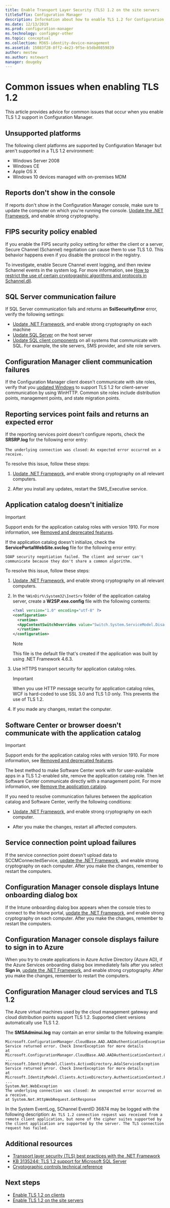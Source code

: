 ```yaml
---
title: Enable Transport Layer Security (TLS) 1.2 on the site servers 
titleSuffix: Configuration Manager
description: Information about how to enable TLS 1.2 for Configuration Manager site servers.
ms.date: 12/13/2019
ms.prod: configuration-manager
ms.technology: configmgr-other
ms.topic: conceptual
ms.collection: M365-identity-device-management
ms.assetid: 15083f28-8ff2-4e23-9f5e-b5dbd0859839
author: mestew
ms.author: mstewart
manager: dougeby
---
```


# Common issues when enabling TLS 1.2

This article provides advice for common issues that occur when you enable TLS 1.2 support in Configuration Manager.

## Unsupported platforms

The following client platforms are supported by Configuration Manager but aren't supported in a TLS 1.2 environment:

- Windows Server 2008
- Windows CE
- Apple OS X
- Windows 10 devices managed with on-premises MDM

## Reports don't show in the console

If reports don't show in the Configuration Manager console, make sure to update the computer on which you're running the console. [Update the .NET Framework](/sccm/core/plan-design/security/enable-tls-1-2-client#bkmk_net), and enable strong cryptography.

## FIPS security policy enabled

If you enable the FIPS security policy setting for either the client or a server, Secure Channel (Schannel) negotiation can cause them to use TLS 1.0. This behavior happens even if you disable the protocol in the registry.

To investigate, enable Secure Channel event logging, and then review Schannel events in the system log. For more information, see [How to restrict the use of certain cryptographic algorithms and protocols in Schannel.dll](https://support.microsoft.com/help/245030/how-to-restrict-the-use-of-certain-cryptographic-algorithms-and-protoc).

## SQL Server communication failure

If SQL Server communication fails and returns an **SslSecurityError** error, verify the following settings:

- [Update .NET Framework](/sccm/core/plan-design/security/enable-tls-1-2-server#bkmk_net), and enable strong cryptography on each machine
- [Update SQL Server](/sccm/core/plan-design/security/enable-tls-1-2-server#bkmk_sql) on the host server
- [Update SQL client components](/sccm/core/plan-design/security/enable-tls-1-2-server#bkmk_sql-client) on all systems that communicate with SQL. For example, the site servers, SMS provider, and site role servers.

## Configuration Manager client communication failures

If the Configuration Manager client doesn't communicate with site roles, verify that you [updated Windows](/sccm/core/plan-design/security/enable-tls-1-2-client#bkmk_winhttp) to support TLS 1.2 for client-server communication by using WinHTTP. Common site roles include distribution points, management points, and state migration points.

## Reporting services point fails and returns an expected error

If the reporting services point doesn't configure reports, check the **SRSRP.log** for the following error entry:

`The underlying connection was closed:`
`An expected error occurred on a receive.`

To resolve this issue, follow these steps:

1. [Update .NET Framework](/sccm/core/plan-design/security/enable-tls-1-2-client#bkmk_net), and enable strong cryptography on all relevant computers.

1. After you install any updates, restart the SMS_Executive service.

## Application catalog doesn't initialize

> [!Important]  
> Support ends for the application catalog roles with version 1910. For more information, see [Removed and deprecated features](/sccm/core/plan-design/changes/deprecated/removed-and-deprecated-cmfeatures).

If the application catalog doesn't initialize, check the **ServicePortalWebSite.svclog** file for the following error entry:

`SOAP security negotiation failed. The client and server can't communicate because they don't share a common algorithm.`

To resolve this issue, follow these steps:

1. [Update .NET Framework](/sccm/core/plan-design/security/enable-tls-1-2-client#bkmk_net), and enable strong cryptography on all relevant computers.

1. In the `%WinDir%\System32\InetSrv` folder of the application catalog server, create a **W2SP.exe.config** file with the following contents:

    ``` XML
    <?xml version="1.0" encoding="utf-8" ?>
    <configuration>
      <runtime>
      <AppContextSwitchOverrides value="Switch.System.ServiceModel.DisableUsingServicePointManagerSecurityProtocols=false;Switch.System.Net.DontEnableSchUseStrongCrypto=false" />
      </runtime>
    </configuration>
    ```

    > [!NOTE]
    > This file is the default file that's created if the application was built by using .NET Framework 4.6.3.

1. Use HTTPS transport security for application catalog roles.

    > [!Important]
    > When you use HTTP message security for application catalog roles, WCF is hard-coded to use SSL 3.0 and TLS 1.0 only. This prevents the use of TLS 1.2.

1. If you made any changes, restart the computer.

## Software Center or browser doesn't communicate with the application catalog

> [!Important]  
> Support ends for the application catalog roles with version 1910. For more information, see [Removed and deprecated features](/sccm/core/plan-design/changes/deprecated/removed-and-deprecated-cmfeatures).

The best method to make Software Center work with for user-available apps in a TLS 1.2-enabled site, remove the application catalog role. Then let Software Center communicate directly with a management point. For more information, see [Remove the application catalog](/sccm/apps/plan-design/plan-for-and-configure-application-management#bkmk_remove-appcat).

If you need to resolve communication failures between the application catalog and Software Center, verify the following conditions:

- [Update .NET Framework](/sccm/core/plan-design/security/enable-tls-1-2-client#bkmk_net), and enable strong cryptography on each computer.

- After you make the changes, restart all affected computers.

<!-- - Configure the browser is configured to support TLS 1. Prior to Windows 10, this option was disabled by default. removing, Silverlight experience is out of support-->

## Service connection point upload failures

If the service connection point doesn't upload data to SCCMConnectedService, [update the .NET Framework](/sccm/core/plan-design/security/enable-tls-1-2-server#bkmk_net), and enable strong cryptography on each computer. After you make the changes, remember to restart the computers.

## Configuration Manager console displays Intune onboarding dialog box

If the Intune onboarding dialog box appears when the console tries to connect to the Intune portal, [update the .NET Framework](/sccm/core/plan-design/security/enable-tls-1-2-client#bkmk_net), and enable strong cryptography on each computer. After you make the changes, remember to restart the computers.

## Configuration Manager console displays failure to sign in to Azure

When you try to create applications in Azure Active Directory (Azure AD), if the Azure Services onboarding dialog box immediately fails after you select **Sign in**, [update the .NET Framework](/sccm/core/plan-design/security/enable-tls-1-2-server#bkmk_net), and enable strong cryptography. After you make the changes, remember to restart the computers.

## Configuration Manager cloud services and TLS 1.2

The Azure virtual machines used by the cloud management gateway and cloud distribution points support TLS 1.2. Supported client versions automatically use TLS 1.2.

The **SMSAdminui.log** may contain an error similar to the following example:

``` Log
Microsoft.ConfigurationManager.CloudBase.AAD.AADAuthenticationException
Service returned error. Check InnerException for more details
at Microsoft.ConfigurationManager.CloudBase.AAD.AADAuthenticationContext.GetAADAuthResultObject
...
Microsoft.IdentityModel.Clients.ActiveDirectory.AdalServiceException
Service returned error. Check InnerException for more details
at Microsoft.IdentityModel.Clients.ActiveDirectory.AuthenticationContext.RunAsyncTask
...
System.Net.WebException
The underlying connection was closed: An unexpected error occurred on a receive.
at System.Net.HttpWebRequest.GetResponse
```

In the System EventLog, SChannel EventID 36874 may be logged with the following description: `An TLS 1.2 connection request was received from a remote client application, but none of the cipher suites supported by the client application are supported by the server. The TLS connection request has failed.`
<!--SCCMDocs issue #1608-->

## Additional resources

- [Transport layer security (TLS) best practices with the .NET Framework](https://docs.microsoft.com/dotnet/framework/network-programming/tls#configuring-security-via-the-windows-registry)
- [KB 3135244: TLS 1.2 support for Microsoft SQL Server](https://support.microsoft.com/help/3135244/tls-1-2-support-for-microsoft-sql-server)
- [Cryptographic controls technical reference](cryptographic-controls-technical-reference.md)

## Next steps

- [Enable TLS 1.2 on clients](/sccm/core/plan-design/security/enable-tls-1-2-client)
- [Enable TLS 1.2 on the site servers](/sccm/core/plan-design/security/enable-tls-1-2-server)

